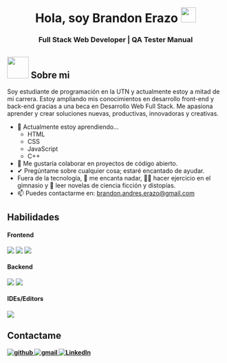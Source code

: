 <h1 align="center">Hola, soy Brandon Erazo <img src="https://media.giphy.com/media/hvRJCLFzcasrR4ia7z/giphy.gif" width="35"></h1>

<h3 align="center">Full Stack Web Developer | QA Tester Manual </h3>
<p align="center">

## <picture><img src = "https://github.com/7oSkaaa/7oSkaaa/blob/main/Images/about_me.gif?raw=true" width = 50px></picture> Sobre mi 

Soy estudiante de programación en la UTN y actualmente estoy a mitad de mi carrera. Estoy ampliando mis conocimientos en desarrollo front-end y back-end gracias a una beca en Desarrollo Web Full Stack. Me apasiona aprender y crear soluciones nuevas, productivas, innovadoras y creativas.

- 🌱 Actualmente estoy aprendiendo...
  - HTML
  - CSS
  - JavaScript
  - C++
- 👯 Me gustaría colaborar en proyectos de código abierto.
- ✔  Pregúntame sobre cualquier cosa; estaré encantado de ayudar.
- Fuera de la tecnología, 💜 me encanta nadar, 🏋️‍♂️ hacer ejercicio en el gimnasio y 📖 leer novelas de ciencia ficción y distopías.
- 📫 Puedes contactarme en: <a href="brandon.andres.erazo@gmail.com">brandon.andres.erazo@gmail.com</a>


## Habilidades 

<h4> Frontend </h4>
<span> 
  <img src="https://img.shields.io/badge/HTML5-E34F26?style=for-the-badge&logo=html5&logoColor=white">
  <img src="https://img.shields.io/badge/CSS3-1572B6?style=for-the-badge&logo=css3&logoColor=white">
  <img src="https://img.shields.io/badge/JavaScript-F7DF1E?style=for-the-badge&logo=javascript&logoColor=black">
 <h4> Backend </h4>
  <img src="https://img.shields.io/badge/c++-%2300599C.svg?style=for-the-badge&logo=c%2B%2B&logoColor=white">
  <img src="https://img.shields.io/badge/python-3670A0?style=for-the-badge&logo=python&logoColor=ffdd54">


 <h4> IDEs/Editors <h4>
 <span>   
   <img src=https://img.shields.io/badge/Visual%20Studio%20Code-0078d7.svg?style=for-the-badge&logo=visual-studio-code&logoColor=white>
 
## Contactame

<a href="https://github.com/Brandon-Erazo" target="_blank">
<img src=https://img.shields.io/badge/github-%2300acee.svg?color=181717&style=for-the-badge&logo=github&logoColor=white alt=github style="margin-bottom: 5px;" />

<a href="mailto:brandon.andres.erazo@gmail.com" target="_blank">
<img src=https://img.shields.io/badge/gmail-%2300acee.svg?color=EA4335&style=for-the-badge&logo=gmail&logoColor=white alt=gmail style="margin-bottom: 5px;" />
<a href="https://www.linkedin.com/in/brandonerazo/" target="_blank"><img src="https://img.shields.io/static/v1?style=for-the-badge&message=LinkedIn&color=0A66C2&logo=LinkedIn&logoColor=FFFFFF&label=" alt="LinkedIn" /></a>
